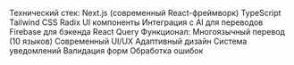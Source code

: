 Технический стек:
Next.js (современный React-фреймворк)
TypeScript
Tailwind CSS
Radix UI компоненты
Интеграция с AI для переводов
Firebase для бэкенда
React Query
Функционал:
Многоязычный перевод (10 языков)
Современный UI/UX
Адаптивный дизайн
Система уведомлений
Валидация форм
Обработка ошибок

